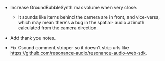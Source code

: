 
- Increase GroundBubbleSynth max volume when very close.
    - It sounds like items behind the camera are in front, and vice-versa, which may mean there's a bug in the spatial-
      audio azimuth calculated from the camera direction.

- Add thank you notes.

- Fix Csound comment stripper so it doesn't strip urls like https://github.com/resonance-audio/resonance-audio-web-sdk.
